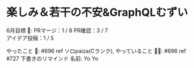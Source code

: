# 楽しみ＆若干の不安&GraphQLむずい

6月目標 🚀: PRマージ：1 / 8
PR確認：3 / 7   
アイデア投稿：1 / 5　　　　　　　　　　　　　
　　　　　　　　　　　

やったこと 📝: #696 ref
ソロpaiza(Cランク),
やっていること 🏃‍♂️: #696 ref
#727 下書きのリマインド
名前: Yo Yo